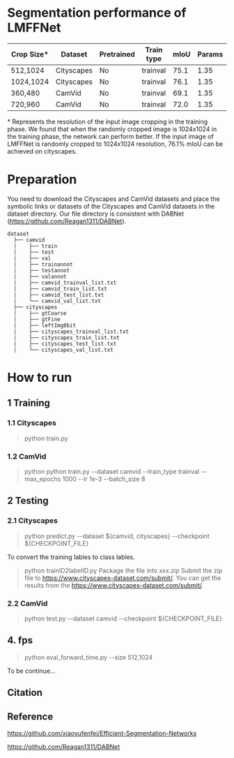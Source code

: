 
# Segmentation performance of LMFFNet
<table class="tg">
<thead>
  <tr>
    <th class="tg-amwm">Crop Size*</th>
    <th class="tg-amwm">Dataset</th>
    <th class="tg-amwm">Pretrained</th>
    <th class="tg-amwm">Train type</th>
    <th class="tg-amwm">mIoU</th>
    <th class="tg-amwm">Params</th>
    <th class="tg-amwm">Speed</th>
  </tr>
</thead>
<tbody>
  <tr>
    <td class="tg-baqh">512,1024</td>
    <td class="tg-baqh">Cityscapes</td>
    <td class="tg-baqh">No</td>
    <td class="tg-baqh">trainval</td>
    <td class="tg-baqh">75.1</td>
    <td class="tg-baqh">1.35</td>
    <td class="tg-baqh">118.9</td>
  </tr>
  <tr>
    <td class="tg-c3ow">1024,1024</td>
    <td class="tg-c3ow">Cityscapes</td>
    <td class="tg-c3ow">No</td>
    <td class="tg-c3ow">trainval</td>
    <td class="tg-c3ow">76.1</td>
    <td class="tg-baqh">1.35</td>
    <td class="tg-baqh">-</td>
  </tr>
  <tr>
    <td class="tg-c3ow">360,480</td>
    <td class="tg-c3ow">CamVid</td>
    <td class="tg-c3ow">No</td>
    <td class="tg-c3ow">trainval</td>
    <td class="tg-c3ow">69.1</td>
    <td class="tg-baqh">1.35</td>
    <td class="tg-baqh">116.4</td>
  </tr>
  <tr>
    <td class="tg-c3ow">720,960</td>
    <td class="tg-c3ow">CamVid</td>
    <td class="tg-c3ow">No</td>
    <td class="tg-c3ow">trainval</td>
    <td class="tg-c3ow">72.0</td>
    <td class="tg-baqh">1.35</td>
    <td class="tg-baqh">120.8</td>
  </tr>
</tbody>
</table>

\* Represents the resolution of the input image cropping in the training phase. We found that when the randomly cropped image is 1024x1024 in the training phase, the network can perform better. If the input image of LMFFNet is randomly cropped to 1024x1024 resolution, 76.1% mIoU can be achieved on cityscapes.


# Preparation
You need to download the Cityscapes and CamVid datasets and place the symbolic links or datasets of the Cityscapes and CamVid datasets in the dataset directory. Our file directory is consistent with DABNet (https://github.com/Reagan1311/DABNet).
```
dataset
  ├── camvid
  |    ├── train
  |    ├── test
  |    ├── val 
  |    ├── trainannot
  |    ├── testannot
  |    ├── valannot
  |    ├── camvid_trainval_list.txt
  |    ├── camvid_train_list.txt
  |    ├── camvid_test_list.txt
  |    └── camvid_val_list.txt
  ├── cityscapes
  |    ├── gtCoarse
  |    ├── gtFine
  |    ├── leftImg8bit
  |    ├── cityscapes_trainval_list.txt
  |    ├── cityscapes_train_list.txt
  |    ├── cityscapes_test_list.txt
  |    └── cityscapes_val_list.txt           
```        
# How to run

## 1 Training
### 1.1 Cityscapes
> python train.py 

### 1.2 CamVid
> python python train.py --dataset camvid --train_type trainval --max_epochs 1000 --lr 1e-3 --batch_size 8

## 2 Testing
### 2.1 Cityscapes  
> python predict.py --dataset ${camvid, cityscapes} --checkpoint ${CHECKPOINT_FILE}

To convert the training lables to class lables.
> python trainID2labelID.py
> Package the file into xxx.zip 
> Submit the zip file to https://www.cityscapes-dataset.com/submit/.
> You can get the results from the https://www.cityscapes-dataset.com/submit/.
### 2.2 CamVid
> python test.py --dataset camvid --checkpoint ${CHECKPOINT_FILE}

## 4. fps
> python eval_forward_time.py --size 512,1024

 
 To be continue...
 
 ## Citation
 
 ## Reference
 
 https://github.com/xiaoyufenfei/Efficient-Segmentation-Networks
 
 https://github.com/Reagan1311/DABNet
 

